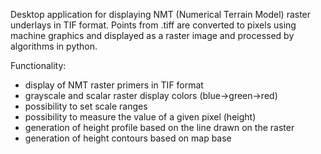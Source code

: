 Desktop application for displaying NMT (Numerical Terrain Model) raster underlays in TIF format. 
Points from .tiff are converted to pixels using machine graphics and displayed as a raster image and processed by algorithms in python.

Functionality:
- display of NMT raster primers in TIF format
- grayscale and scalar raster display colors (blue->green->red)
- possibility to set scale ranges 
- possibility to measure the value of a given pixel (height)
- generation of height profile based on the line drawn on the raster
- generation of height contours based on map base

